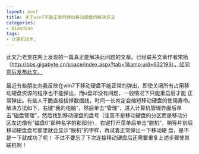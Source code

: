```yaml
---
layout: post
title: 关于win7不能正常的弹出移动硬盘的解决方法
categories:
- Diandian
tags:
- 计算机技术, 
---
```

此文乃老贾在网上发现的一篇真正能解决此问题的文章。已经联系文章作者宋扬（http://bbs.gigabyte.cn/space/index.aspx?tab=1&amp;uid=632193），经同意后发布此文。
<br />
<br />最近有些朋友向我反映在win7下移动硬盘不能正常的弹出，即使关闭所有占用移动硬盘资源的程序也不能弹出，而u盘却没有问题，一般情况下只能重启后才能 正常弹出。有些人干脆直接拔掉数据线，时间一长肯定会缩短移动硬盘的使用寿命。 解决方法如下，右键“我的电脑”，然后单击“管理”，进入计算机管理界面后单击“磁盘管理”，然后找到移动硬盘的盘号（注意不是移动硬盘的分区而是移动分 区左边像有“磁盘0”那种名字的那部分），右键打开菜单后单击“脱机”，稍等片刻后移动硬盘盘号那里就会显示“脱机”的字样，再试着正常弹出一下移动硬 盘，是不是一下就成功了呢！ 不过不要忘了下次连接移动硬盘后还需要重复上述步骤使其联机啊！